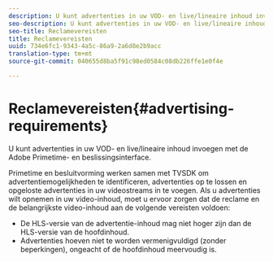 ```yaml
---
description: U kunt advertenties in uw VOD- en live/lineaire inhoud invoegen met de Adobe Primetime- en beslissingsinterface.
seo-description: U kunt advertenties in uw VOD- en live/lineaire inhoud invoegen met de Adobe Primetime- en beslissingsinterface.
seo-title: Reclamevereisten
title: Reclamevereisten
uuid: 734e6fc1-9343-4a5c-86a9-2a6d8e2b9acc
translation-type: tm+mt
source-git-commit: 040655d8ba5f91c98ed0584c08db226ffe1e0f4e

---
```



# Reclamevereisten{#advertising-requirements}

U kunt advertenties in uw VOD- en live/lineaire inhoud invoegen met de Adobe Primetime- en beslissingsinterface.

<!--<a id="section_4889E0ED7A4241D98E61AD6C846B84B6"></a>-->

Primetime en besluitvorming werken samen met TVSDK om advertentiemogelijkheden te identificeren, advertenties op te lossen en opgeloste advertenties in uw videostreams in te voegen.
Als u advertenties wilt opnemen in uw video-inhoud, moet u ervoor zorgen dat de reclame en de belangrijkste video-inhoud aan de volgende vereisten voldoen:

* De HLS-versie van de advertentie-inhoud mag niet hoger zijn dan de HLS-versie van de hoofdinhoud.
* Advertenties hoeven niet te worden vermenigvuldigd (zonder beperkingen), ongeacht of de hoofdinhoud meervoudig is.

